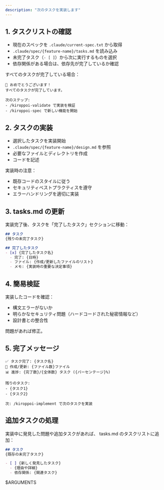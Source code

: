 ```yaml
---
description: "次のタスクを実装します"
---
```


## 1. タスクリストの確認

- 現在のスペックを `.claude/current-spec.txt` から取得
- `.claude/spec/{feature-name}/tasks.md` を読み込み
- 未完了タスク（`- [ ]`）から次に実行するものを選択
- 依存関係がある場合は、依存先が完了しているか確認

すべてのタスクが完了している場合：
```
🎉 おめでとうございます！
すべてのタスクが完了しています。

次のステップ:
- /kiroppoi-validate で実装を検証
- /kiroppoi-spec で新しい機能を開始
```

## 2. タスクの実装

- 選択したタスクを実装開始
- `.claude/spec/{feature-name}/design.md` を参照
- 必要なファイルとディレクトリを作成
- コードを記述

実装時の注意：
- 既存コードのスタイルに従う
- セキュリティベストプラクティスを遵守
- エラーハンドリングを適切に実装

## 3. tasks.md の更新

実装完了後、タスクを「完了したタスク」セクションに移動：

```markdown
## タスク
{残りの未完了タスク}

## 完了したタスク
- [x] {完了したタスク名}
  - 完了: {日時}
  - ファイル: {作成/更新したファイルのリスト}
  - メモ: {実装時の重要な決定事項}
```

## 4. 簡易検証

実装したコードを確認：
- 構文エラーがないか
- 明らかなセキュリティ問題（ハードコードされた秘密情報など）
- 設計書との整合性

問題があれば修正。

## 5. 完了メッセージ

```
✅ タスク完了: {タスク名}
📁 作成/更新: {ファイル数}ファイル
📊 進捗: {完了数}/{全体数} タスク ({パーセンテージ}%)

残りのタスク:
- {タスク1}
- {タスク2}

次: /kiroppoi-implement で次のタスクを実装
```

## 追加タスクの処理

実装中に発見した問題や追加タスクがあれば、
tasks.md のタスクリストに追加：

```markdown
## タスク
{既存の未完了タスク}

- [ ] {新しく発見したタスク}
  - {理由や詳細}
  - 依存関係: {関連タスク}
```

$ARGUMENTS